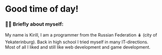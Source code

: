 # Good time of day!

### 👨‍💻 Briefly about myself:
My name is Kirill, I am a programmer from the Russian Federation 🪆 (city of Yekaterinburg). Back in high school I tried myself in many IT-directions. Most of all I liked and still like web development and game development.
